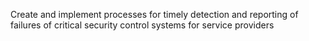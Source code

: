Create and implement processes for timely detection and reporting of failures of critical security control systems for service providers
